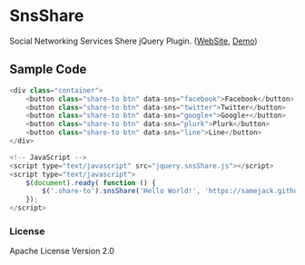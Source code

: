 SnsShare
========

Social Networking Services Shere jQuery Plugin. ([WebSite](http://samejack.github.io/SnsShare/), [Demo](http://samejack.github.io/SnsShare/demo/))

## Sample Code

```javascript
<div class="container">
    <button class="share-to btn" data-sns="facebook">Facebook</button>
    <button class="share-to btn" data-sns="twitter">Twitter</button>
    <button class="share-to btn" data-sns="google+">Google+</button>
    <button class="share-to btn" data-sns="plurk">Plurk</button>
    <button class="share-to btn" data-sns="line">Line</button>
</div>

<!-- JavaScript -->
<script type="text/javascript" src="jquery.snsShare.js"></script>
<script type="text/javascript">
    $(document).ready( function () {
        $('.share-to').snsShare('Hello World!', 'https://samejack.github.io/SnsShare/');
    });
</script>
```

### License

Apache License Version 2.0
